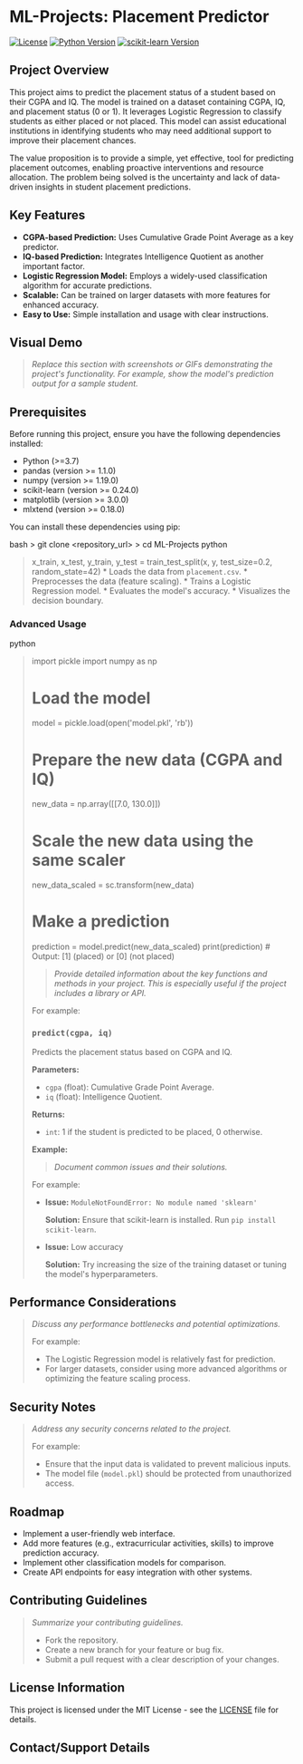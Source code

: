 
# ML-Projects: Placement Predictor

[![License](https://img.shields.io/badge/License-MIT-yellow.svg)](https://opensource.org/licenses/MIT)
[![Python Version](https://img.shields.io/badge/Python-3.7+-blue.svg)](https://www.python.org/downloads/)
[![scikit-learn Version](https://img.shields.io/badge/scikit--learn-0.24.2-orange.svg)](https://scikit-learn.org/stable/index.html)

## Project Overview

This project aims to predict the placement status of a student based on their CGPA and IQ. The model is trained on a dataset containing CGPA, IQ, and placement status (0 or 1).  It leverages Logistic Regression to classify students as either placed or not placed. This model can assist educational institutions in identifying students who may need additional support to improve their placement chances.

The value proposition is to provide a simple, yet effective, tool for predicting placement outcomes, enabling proactive interventions and resource allocation. The problem being solved is the uncertainty and lack of data-driven insights in student placement predictions.

## Key Features

*   **CGPA-based Prediction:** Uses Cumulative Grade Point Average as a key predictor.
*   **IQ-based Prediction:** Integrates Intelligence Quotient as another important factor.
*   **Logistic Regression Model:** Employs a widely-used classification algorithm for accurate predictions.
*   **Scalable:** Can be trained on larger datasets with more features for enhanced accuracy.
*   **Easy to Use:** Simple installation and usage with clear instructions.

## Visual Demo

> *Replace this section with screenshots or GIFs demonstrating the project's functionality. For example, show the model's prediction output for a sample student.*

## Prerequisites

Before running this project, ensure you have the following dependencies installed:

*   Python (>=3.7)
*   pandas (version >= 1.1.0)
*   numpy (version >= 1.19.0)
*   scikit-learn (version >= 0.24.0)
*   matplotlib (version >= 3.0.0)
*   mlxtend (version >= 0.18.0)

You can install these dependencies using pip:

bash
    > git clone <repository_url>
    > cd ML-Projects
    python
> x_train, x_test, y_train, y_test = train_test_split(x, y, test_size=0.2, random_state=42)
>     *   Loads the data from `placement.csv`.
    *   Preprocesses the data (feature scaling).
    *   Trains a Logistic Regression model.
    *   Evaluates the model's accuracy.
    *   Visualizes the decision boundary.

### Advanced Usage

python
> import pickle
> import numpy as np
>
> # Load the model
> model = pickle.load(open('model.pkl', 'rb'))
>
> # Prepare the new data (CGPA and IQ)
> new_data = np.array([[7.0, 130.0]])
>
> # Scale the new data using the same scaler
> new_data_scaled = sc.transform(new_data)
>
> # Make a prediction
> prediction = model.predict(new_data_scaled)
> print(prediction) # Output: [1] (placed) or [0] (not placed)
> > *Provide detailed information about the key functions and methods in your project.  This is especially useful if the project includes a library or API.*
>
> For example:
>
> ### `predict(cgpa, iq)`
>
> Predicts the placement status based on CGPA and IQ.
>
> **Parameters:**
>
> *   `cgpa` (float): Cumulative Grade Point Average.
> *   `iq` (float): Intelligence Quotient.
>
> **Returns:**
>
> *   `int`: 1 if the student is predicted to be placed, 0 otherwise.
>
> **Example:**
>
> > *Document common issues and their solutions.*
>
> For example:
>
> *   **Issue:** `ModuleNotFoundError: No module named 'sklearn'`
>
>     **Solution:** Ensure that scikit-learn is installed. Run `pip install scikit-learn`.
> *   **Issue:** Low accuracy
>
>     **Solution:** Try increasing the size of the training dataset or tuning the model's hyperparameters.

## Performance Considerations

> *Discuss any performance bottlenecks and potential optimizations.*
>
> For example:
>
> *   The Logistic Regression model is relatively fast for prediction.
> *   For larger datasets, consider using more advanced algorithms or optimizing the feature scaling process.

## Security Notes

> *Address any security concerns related to the project.*
>
> For example:
>
> *   Ensure that the input data is validated to prevent malicious inputs.
> *   The model file (`model.pkl`) should be protected from unauthorized access.

## Roadmap

*   Implement a user-friendly web interface.
*   Add more features (e.g., extracurricular activities, skills) to improve prediction accuracy.
*   Implement other classification models for comparison.
*   Create API endpoints for easy integration with other systems.

## Contributing Guidelines

> *Summarize your contributing guidelines.*
>
> *   Fork the repository.
> *   Create a new branch for your feature or bug fix.
> *   Submit a pull request with a clear description of your changes.

## License Information

This project is licensed under the MIT License - see the [LICENSE](LICENSE) file for details.

## Contact/Support Details


